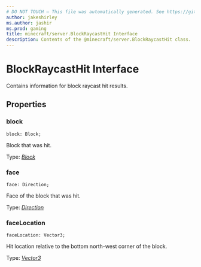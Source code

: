 ```yaml
---
# DO NOT TOUCH — This file was automatically generated. See https://github.com/mojang/minecraftapidocsgenerator to modify descriptions, examples, etc.
author: jakeshirley
ms.author: jashir
ms.prod: gaming
title: minecraft/server.BlockRaycastHit Interface
description: Contents of the @minecraft/server.BlockRaycastHit class.
---
```

# BlockRaycastHit Interface

Contains information for block raycast hit results.

## Properties

### **block**
`block: Block;`

Block that was hit.

Type: [*Block*](Block.md)

### **face**
`face: Direction;`

Face of the block that was hit.

Type: [*Direction*](Direction.md)

### **faceLocation**
`faceLocation: Vector3;`

Hit location relative to the bottom north-west corner of the block.

Type: [*Vector3*](Vector3.md)
